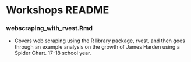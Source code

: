 # Workshops README

### webscraping_with_rvest.Rmd
- Covers web scraping using the R library package, rvest, and then goes through an example analysis on the growth of James Harden using a Spider Chart. 17-18 school year.
